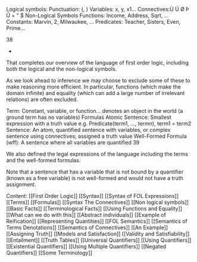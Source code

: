 ﻿Logical symbols:
Punctuation: (, )
Variables:	x, y, x1…
Connectives:Ù Ú Ø Þ Û = " $
Non-Logical Symbols
Functions:	Income, Address, Sqrt, …
Constants:	Marvin, 2, Milwaukee, …
Predicates:	Teacher, Sisters, Even, Prime…

38

*
That completes our overview of the language of first order logic, including both the logical and the non-logical symbols.

As we look ahead to inference we may choose to exclude some of these to make reasoning more efficient.  In particular, functions (which make the domain infinite) and equality (which can add a large number of irrelevant relations) are often excluded.

Term: Constant, variable, or function… denotes an object in the world (a ground term has no variables)
Formulas
Atomic Sentence: Smallest expression with a truth value
e.g. Predicate(term1, …, termn), term1 = term2 
Sentence: An atom, quantified sentence with variables, or complex sentence using connectives; assigned a truth value
Well-Formed Formula (wff): A sentence where all variables are quantified
39

We also defined the legal expressions of the language including the terms and the well-formed formulas.

Note that a sentence that has a variable that is not bound by a quantifier (known as a free variable) is not well-formed and would not have a truth assignment.

Content:
[[First Order Logic]]
[[Syntax]]
[[Syntax of FOL Expressions]]
[[Terms]]
[[Formulas]]
[[Syntax The Connectives]]
[[Non logical symbols]]
[[Basic Facts]]
[[Terminological Facts]]
[[Using Functions and Equality]]
[[What can we do with this]]
[[Abstract individuals]]
[[Example of Reification]]
[[Representing Quantities]]
[[FOL Semantics]]
[[Semantics of Terms Denotations]]
[[Semantics of Connectives]]
[[An Example]]
[[Assigning Truth]]
[[Models and Satisfaction]]
[[Validity and Satisfiability]]
[[Entailment]]
[[Truth Tables]]
[[Universal Quantifiers]]
[[Using Quantifiers]]
[[Existential Quantifiers]]
[[Using Multiple Quantifiers]]
[[Negated Quantifiers]]
[[Some Terminology]]